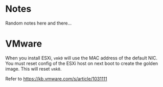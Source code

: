 # Notes

Random notes here and there...

# VMware

When you install ESXi, ```vmk0``` will use the MAC address of the default NIC. You must reset config of the ESXi host on next boot to create the golden image. This will reset ```vmk0```.

Refer to https://kb.vmware.com/s/article/1031111

